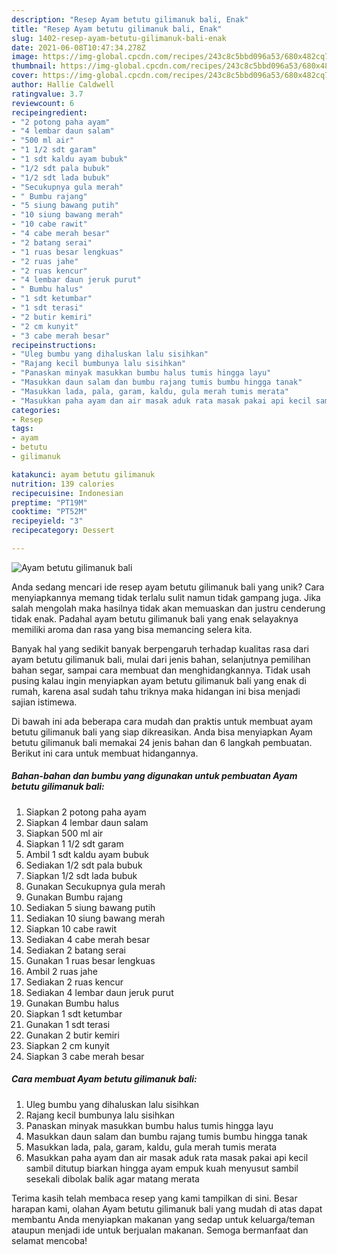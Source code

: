 ```yaml
---
description: "Resep Ayam betutu gilimanuk bali, Enak"
title: "Resep Ayam betutu gilimanuk bali, Enak"
slug: 1402-resep-ayam-betutu-gilimanuk-bali-enak
date: 2021-06-08T10:47:34.278Z
image: https://img-global.cpcdn.com/recipes/243c8c5bbd096a53/680x482cq70/ayam-betutu-gilimanuk-bali-foto-resep-utama.jpg
thumbnail: https://img-global.cpcdn.com/recipes/243c8c5bbd096a53/680x482cq70/ayam-betutu-gilimanuk-bali-foto-resep-utama.jpg
cover: https://img-global.cpcdn.com/recipes/243c8c5bbd096a53/680x482cq70/ayam-betutu-gilimanuk-bali-foto-resep-utama.jpg
author: Hallie Caldwell
ratingvalue: 3.7
reviewcount: 6
recipeingredient:
- "2 potong paha ayam"
- "4 lembar daun salam"
- "500 ml air"
- "1 1/2 sdt garam"
- "1 sdt kaldu ayam bubuk"
- "1/2 sdt pala bubuk"
- "1/2 sdt lada bubuk"
- "Secukupnya gula merah"
- " Bumbu rajang"
- "5 siung bawang putih"
- "10 siung bawang merah"
- "10 cabe rawit"
- "4 cabe merah besar"
- "2 batang serai"
- "1 ruas besar lengkuas"
- "2 ruas jahe"
- "2 ruas kencur"
- "4 lembar daun jeruk purut"
- " Bumbu halus"
- "1 sdt ketumbar"
- "1 sdt terasi"
- "2 butir kemiri"
- "2 cm kunyit"
- "3 cabe merah besar"
recipeinstructions:
- "Uleg bumbu yang dihaluskan lalu sisihkan"
- "Rajang kecil bumbunya lalu sisihkan"
- "Panaskan minyak masukkan bumbu halus tumis hingga layu"
- "Masukkan daun salam dan bumbu rajang tumis bumbu hingga tanak"
- "Masukkan lada, pala, garam, kaldu, gula merah tumis merata"
- "Masukkan paha ayam dan air masak aduk rata masak pakai api kecil sambil ditutup biarkan hingga ayam empuk kuah menyusut sambil sesekali dibolak balik agar matang merata"
categories:
- Resep
tags:
- ayam
- betutu
- gilimanuk

katakunci: ayam betutu gilimanuk 
nutrition: 139 calories
recipecuisine: Indonesian
preptime: "PT19M"
cooktime: "PT52M"
recipeyield: "3"
recipecategory: Dessert

---
```



![Ayam betutu gilimanuk bali](https://img-global.cpcdn.com/recipes/243c8c5bbd096a53/680x482cq70/ayam-betutu-gilimanuk-bali-foto-resep-utama.jpg)

Anda sedang mencari ide resep ayam betutu gilimanuk bali yang unik? Cara menyiapkannya memang tidak terlalu sulit namun tidak gampang juga. Jika salah mengolah maka hasilnya tidak akan memuaskan dan justru cenderung tidak enak. Padahal ayam betutu gilimanuk bali yang enak selayaknya memiliki aroma dan rasa yang bisa memancing selera kita.

Banyak hal yang sedikit banyak berpengaruh terhadap kualitas rasa dari ayam betutu gilimanuk bali, mulai dari jenis bahan, selanjutnya pemilihan bahan segar, sampai cara membuat dan menghidangkannya. Tidak usah pusing kalau ingin menyiapkan ayam betutu gilimanuk bali yang enak di rumah, karena asal sudah tahu triknya maka hidangan ini bisa menjadi sajian istimewa.




Di bawah ini ada beberapa cara mudah dan praktis untuk membuat ayam betutu gilimanuk bali yang siap dikreasikan. Anda bisa menyiapkan Ayam betutu gilimanuk bali memakai 24 jenis bahan dan 6 langkah pembuatan. Berikut ini cara untuk membuat hidangannya.

<!--inarticleads1-->

##### Bahan-bahan dan bumbu yang digunakan untuk pembuatan Ayam betutu gilimanuk bali:

1. Siapkan 2 potong paha ayam
1. Siapkan 4 lembar daun salam
1. Siapkan 500 ml air
1. Siapkan 1 1/2 sdt garam
1. Ambil 1 sdt kaldu ayam bubuk
1. Sediakan 1/2 sdt pala bubuk
1. Siapkan 1/2 sdt lada bubuk
1. Gunakan Secukupnya gula merah
1. Gunakan  Bumbu rajang
1. Sediakan 5 siung bawang putih
1. Sediakan 10 siung bawang merah
1. Siapkan 10 cabe rawit
1. Sediakan 4 cabe merah besar
1. Sediakan 2 batang serai
1. Gunakan 1 ruas besar lengkuas
1. Ambil 2 ruas jahe
1. Sediakan 2 ruas kencur
1. Sediakan 4 lembar daun jeruk purut
1. Gunakan  Bumbu halus
1. Siapkan 1 sdt ketumbar
1. Gunakan 1 sdt terasi
1. Gunakan 2 butir kemiri
1. Siapkan 2 cm kunyit
1. Siapkan 3 cabe merah besar




<!--inarticleads2-->

##### Cara membuat Ayam betutu gilimanuk bali:

1. Uleg bumbu yang dihaluskan lalu sisihkan
1. Rajang kecil bumbunya lalu sisihkan
1. Panaskan minyak masukkan bumbu halus tumis hingga layu
1. Masukkan daun salam dan bumbu rajang tumis bumbu hingga tanak
1. Masukkan lada, pala, garam, kaldu, gula merah tumis merata
1. Masukkan paha ayam dan air masak aduk rata masak pakai api kecil sambil ditutup biarkan hingga ayam empuk kuah menyusut sambil sesekali dibolak balik agar matang merata




Terima kasih telah membaca resep yang kami tampilkan di sini. Besar harapan kami, olahan Ayam betutu gilimanuk bali yang mudah di atas dapat membantu Anda menyiapkan makanan yang sedap untuk keluarga/teman ataupun menjadi ide untuk berjualan makanan. Semoga bermanfaat dan selamat mencoba!
